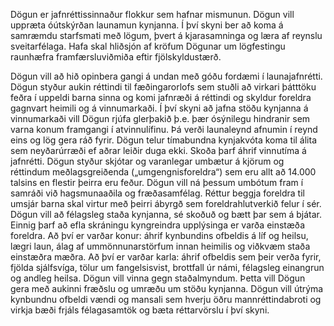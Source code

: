 Dögun er jafnréttissinnaður flokkur sem hafnar mismunun. Dögun vill uppræta óútskýrðan launamun kynjanna. Í því skyni ber að koma á samræmdu starfsmati með lögum, þvert á kjarasamninga og læra af reynslu sveitarfélaga. Hafa skal hliðsjón af kröfum Dögunar um lögfestingu raunhæfra framfærsluviðmiða eftir fjölskyldustærð.

Dögun vill að hið opinbera gangi á undan með góðu fordæmi í launajafnrétti. Dögun styður aukin réttindi til fæðingarorlofs sem stuðli að virkari þátttöku feðra í uppeldi barna sinna og komi jafnræði á réttindi og skyldur foreldra gagnvart heimili og á vinnumarkaði. Í því skyni að jafna stöðu kynjanna á vinnumarkaði vill Dögun rjúfa glerþakið þ.e. þær ósýnilegu hindranir sem varna konum framgangi í atvinnulífinu. Þá verði launaleynd afnumin í reynd eins og lög gera ráð fyrir. Dögun telur tímabundna kynjakvóta koma til álita sem neyðarúrræði ef aðrar leiðir duga ekki. Skoða þarf áhrif vinnutíma á jafnrétti. Dögun styður skjótar og varanlegar umbætur á kjörum og réttindum meðlagsgreiðenda („umgengnisforeldra“) sem eru allt að 14.000 talsins en flestir þeirra eru feður. Dögun vill ná þessum umbótum fram í samráði við hagsmunaaðila og fræðasamfélag. Réttur beggja foreldra til umsjár barna skal virtur með þeirri ábyrgð sem foreldrahlutverkið felur í sér. Dögun vill að félagsleg staða kynjanna, sé skoðuð og bætt þar sem á bjátar. Einnig þarf að efla skráningu kyngreindra upplýsinga er varða einstæða foreldra. Að því er varðar konur: áhrif kynbundins ofbeldis á líf og heilsu, lægri laun, álag af ummönnunarstörfum innan heimilis og viðkvæm staða einstæðra mæðra. Að því er varðar karla: áhrif ofbeldis sem þeir verða fyrir, fjölda sjálfsvíga, tölur um fangelsisvist, brottfall úr námi, félagsleg einangrun og andleg heilsa. Dögun vill vinna gegn staðalmyndum. Þetta vill Dögun gera með aukinni fræðslu og umræðu um stöðu kynjanna. Dögun vill útrýma kynbundnu ofbeldi vændi og mansali sem hverju öðru mannréttindabroti og virkja bæði frjáls félagasamtök og bæta réttarvörslu í því skyni.
